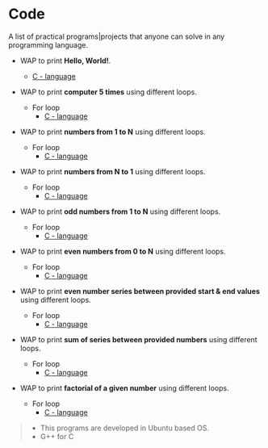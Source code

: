 # Code

A list of practical programs|projects that anyone can solve in any programming language.

* WAP to print **Hello, World!**.
  * [C - language](Tuition/GujaratBoard/C/helloWorld.c)

* WAP to print **computer 5 times** using different loops.
  * For loop
    * [C - language](Tuition/GujaratBoard/C/printComputer5TimesUsingForLoop.c)

* WAP to print **numbers from 1 to N** using different loops.
  * For loop
    * [C - language](Tuition/GujaratBoard/C/print1ToNUsingForLoop.c)

* WAP to print **numbers from N to 1** using different loops.
  * For loop
    * [C - language](Tuition/GujaratBoard/C/printNTo1UsingForLoop.c)

* WAP to print **odd numbers from 1 to N** using different loops.
  * For loop
    * [C - language](Tuition/GujaratBoard/C/printOddSeriesFrom1ToNUsingForLoop.c)

* WAP to print **even numbers from 0 to N** using different loops.
  * For loop
    * [C - language](Tuition/GujaratBoard/C/printEvenSeriesFrom0ToNUsingForLoop.c)

* WAP to print **even number series between provided start & end values** using different loops.
  * For loop
    * [C - language](Tuition/GujaratBoard/C/printEvenSeriesFromAToBUsingForLoop.c)

* WAP to print **sum of series between provided numbers** using different loops.
  * For loop
    * [C - language](Tuition/GujaratBoard/C/sumOfSeriesBetweenStartToEndValuesUsingForLoop.c)

* WAP to print **factorial of a given number** using different loops.
  * For loop
    * [C - language](Tuition/GujaratBoard/C/factorialForNUsingForLoop.c)

> * This programs are developed in Ubuntu based OS.
> * G++ for C
